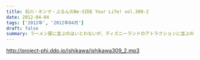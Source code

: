 ```yaml
---
title: 石川・ホンマ・ぶるんのBe-SIDE Your Life! vol.309-2
date: 2012-04-04
tags: ['2012年', '2012年04月']
draft: false
summary: ラーメン屋に並ぶのはいとわないが、ディズニーランドのアトラクションに並ぶのはハテサテできるのものなのかどうかと・・・聞くに半分以上の時間を「並ぶ」そして「喫煙」となるわけであり。疲れますな。ＮＡＭＡＥ
---
```


http://project-phi.ddo.jp/ishikawa/ishikawa309_2.mp3
